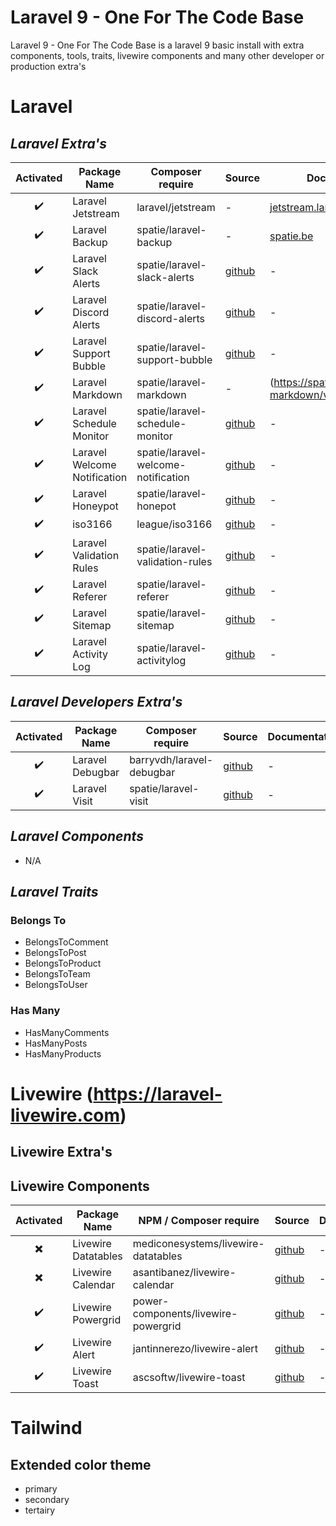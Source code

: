 # Laravel 9 - One For The Code Base

Laravel 9 - One For The Code Base is a laravel 9 basic install with
extra components, tools, traits, livewire components and many other
developer or production extra's

# Laravel

## *Laravel Extra's*
| Activated | Package Name | Composer require | Source | Documentation |
| :-------: | ------------ | ---------------- | ------ | ------------- |
| :heavy_check_mark: | Laravel Jetstream | laravel/jetstream | - | [jetstream.laravel.com](https://jetstream.laravel.com/2.x/) |
| :heavy_check_mark: | Laravel Backup | spatie/laravel-backup | - | [spatie.be](https://spatie.be/docs/laravel-backup/v8/introduction) |
| :heavy_check_mark: | Laravel Slack Alerts | spatie/laravel-slack-alerts | [github](https://github.com/spatie/laravel-slack-alerts) | - |
| :heavy_check_mark: | Laravel Discord Alerts | spatie/laravel-discord-alerts | [github](https://github.com/spatie/laravel-discord-alerts) | - |
| :heavy_check_mark: | Laravel Support Bubble | spatie/laravel-support-bubble | [github](https://github.com/spatie/laravel-support-bubble) | - |
| :heavy_check_mark: | Laravel Markdown | spatie/laravel-markdown | - | (https://spatie.be/docs/laravel-markdown/v1/introduction) |
| :heavy_check_mark: | Laravel Schedule Monitor | spatie/laravel-schedule-monitor | [github](https://github.com/spatie/laravel-schedule-monitor) | - |
| :heavy_check_mark: | Laravel Welcome Notification | spatie/laravel-welcome-notification | [github](https://github.com/spatie/laravel-welcome-notification) | - |
| :heavy_check_mark: | Laravel Honeypot | spatie/laravel-honepot | [github](https://github.com/spatie/laravel-honepot) | - |
| :heavy_check_mark: | iso3166 | league/iso3166 | [github](https://github.com/thephpleague/iso3166) | - |
| :heavy_check_mark: | Laravel Validation Rules | spatie/laravel-validation-rules | [github](https://github.com/spatie/laravel-validation-rules) | - |
| :heavy_check_mark: | Laravel Referer | spatie/laravel-referer | [github](https://github.com/spatie/laravel-referer) | - |
| :heavy_check_mark: | Laravel Sitemap | spatie/laravel-sitemap | [github](https://github.com/spatie/laravel-sitemap) | - |
| :heavy_check_mark: | Laravel Activity Log | spatie/laravel-activitylog | [github](https://github.com/spatie/laravel-activitylog) | - |

## *Laravel Developers Extra's*
| Activated | Package Name | Composer require | Source | Documentation |
| :-------: | ------------ | ---------------- | ------ | ------------- |
| :heavy_check_mark: | Laravel Debugbar | barryvdh/laravel-debugbar | [github](https://github.com/barryvdh/laravel-debugbar) | - |
| :heavy_check_mark: | Laravel Visit | spatie/laravel-visit | [github](https://github.com/spatie/laravel-visit) | - |


## *Laravel Components*
- N/A

## *Laravel Traits*

### Belongs To
- BelongsToComment
- BelongsToPost
- BelongsToProduct
- BelongsToTeam
- BelongsToUser

### Has Many
- HasManyComments
- HasManyPosts
- HasManyProducts


# Livewire (https://laravel-livewire.com)

## Livewire Extra's

## Livewire Components
| Activated | Package Name | NPM / Composer require | Source | Documentation |
| :-------: | ------------ | ---------------------- | ------ | ------------- |
| :heavy_multiplication_x: | Livewire Datatables | mediconesystems/livewire-datatables | [github](https://livewire-datatables.com) | - |
| :heavy_multiplication_x: | Livewire Calendar | asantibanez/livewire-calendar | [github](https://github.com/asantibanez/livewire-calendar) | - |
| :heavy_check_mark: | Livewire Powergrid | power-components/livewire-powergrid | [github](http://github.com/Power-Components/livewire-powergrid) | - |
| :heavy_check_mark: | Livewire Alert | jantinnerezo/livewire-alert | [github](http://github.com/jantinnerezo/livewire-alert) | - |
| :heavy_check_mark: | Livewire Toast | ascsoftw/livewire-toast | [github](http://github.com/ascsoftw/livewire-toast) | - |

# Tailwind

## Extended color theme
- primary
- secondary
- tertairy